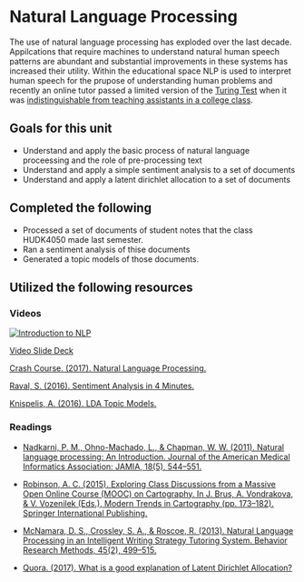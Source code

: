 # Natural Language Processing

The use of natural language processing has exploded over the last decade. Appilcations that require machines to understand natural human speech patterns are abundant and substantial improvements in these systems has increased their utility. Within the educational space NLP is used to interpret human speech for the prupose of understanding human problems and recently an online tutor passed a limited version of the [Turing Test](https://en.wikipedia.org/wiki/Turing_test) when it was [indistinguishable from teaching assistants in a college class](http://www.news.gatech.edu/2017/01/09/jill-watson-round-three).

## Goals for this unit

* Understand and apply the basic process of natural language proceessing and the role of pre-processing text
* Understand and apply a simple sentiment analysis to a set of documents
* Understand and apply a latent dirichlet allocation to a set of documents

## Completed the following

* Processed a set of documents of student notes that the class HUDK4050 made last semester. 
* Ran a sentiment analysis of thise documents 
* Generated a topic models of those documents. 

## Utilized the following resources

### Videos

[![Introduction to NLP](https://img.youtube.com/vi/MKUcElLffTg/0.jpg)](https://youtu.be/MKUcElLffTg)

[Video Slide Deck](https://github.com/la-process-and-theory/natural-language-processing/blob/master/nlp-slides.pdf)

[Crash Course. (2017). Natural Language Processing.](https://www.youtube.com/watch?v=fOvTtapxa9c)

[Raval, S. (2016). Sentiment Analysis in 4 Minutes.](https://www.youtube.com/watch?v=AJVP96tAWxw)

[Knispelis, A. (2016). LDA Topic Models.](https://www.youtube.com/watch?v=3mHy4OSyRf0)

### Readings

* [Nadkarni, P. M., Ohno-Machado, L., & Chapman, W. W. (2011). Natural language processing: An Introduction. Journal of the American Medical Informatics Association: JAMIA, 18(5), 544–551.](http://www.ncbi.nlm.nih.gov/pmc/articles/PMC3168328/)

* [Robinson, A. C. (2015). Exploring Class Discussions from a Massive Open Online Course (MOOC) on Cartography. In J. Brus, A. Vondrakova, & V. Vozenilek (Eds.), Modern Trends in Cartography (pp. 173–182). Springer International Publishing.](http://link.springer.com.ezproxy.cul.columbia.edu/chapter/10.1007/978-3-319-07926-4_14)

* [McNamara, D. S., Crossley, S. A., & Roscoe, R. (2013). Natural Language Processing in an Intelligent Writing Strategy Tutoring System. Behavior Research Methods, 45(2), 499–515.](http://link.springer.com.ezproxy.cul.columbia.edu/article/10.3758/s13428-012-0258-1)

* [Quora. (2017). What is a good explanation of Latent Dirichlet Allocation?](https://www.quora.com/What-is-a-good-explanation-of-Latent-Dirichlet-Allocation)
